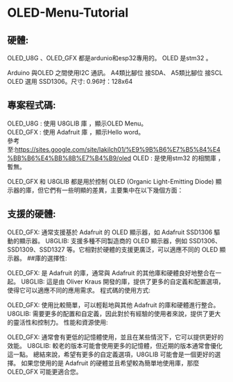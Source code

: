 # OLED-Menu-Tutorial

## 硬體:
OLED_U8G 、OLED_GFX 都是ardunio和esp32專用的。
OLED 是stm32 。

Arduino 與OLED 之間使用I2C 通訊。
A4類比腳位 接SDA、 A5類比腳位 接SCL
OLED 選用 SSD1306。尺寸:   0.96吋：128x64

## 專案程式碼:
OLED_U8G : 使用 U8GLIB 庫  ，顯示OLED Menu。  
OLED_GFX : 使用 Adafruit 庫  ，顯示Hello word。  
參考至:https://sites.google.com/site/lakilch01/%E9%9B%B6%E7%B5%84%E4%BB%B6%E4%BB%8B%E7%B4%B9/oled
OLED : 是使用stm32 的相關庫  ，暫無。

OLED_GFX 和 U8GLIB 都是用於控制 OLED (Organic Light-Emitting Diode) 顯示器的庫，但它們有一些明顯的差異，主要集中在以下幾個方面：

## 支援的硬體:

OLED_GFX: 通常支援基於 Adafruit 的 OLED 顯示器，如 Adafruit SSD1306 驅動的顯示器。
U8GLIB: 支援多種不同製造商的 OLED 顯示器，例如 SSD1306、SSD1309、SSD1327 等。它相對於硬體的支援更廣泛，可以適應不同的 OLED 顯示器。
##庫的選擇性:

OLED_GFX: 是 Adafruit 的庫，通常與 Adafruit 的其他庫和硬體良好地整合在一起。
U8GLIB: 這是由 Oliver Kraus 開發的庫，提供了更多的自定義和配置選項，使得它可以適應不同的應用需求。
程式碼的使用方式:

OLED_GFX: 使用比較簡單，可以輕鬆地與其他 Adafruit 的庫和硬體進行整合。
U8GLIB: 需要更多的配置和自定義，因此對於有經驗的使用者來說，提供了更大的靈活性和控制力。
性能和資源使用:

OLED_GFX: 通常會有更低的記憶體使用，並且在某些情況下，它可以提供更好的效能。
U8GLIB: 較老的版本可能會使用更多的記憶體，但近期的版本通常會優化這一點。
總結來說，希望有更多的自定義選項，U8GLIB 可能會是一個更好的選擇。
如果您使用的是 Adafruit 的硬體並且希望較為簡單地使用庫，那麼 OLED_GFX 可能更適合您。
